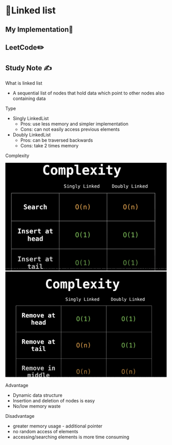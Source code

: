 # 🔢Linked list

## My Implementation🧰



## LeetCode✏️



## Study Note ✍️

What is linked list

- A sequential list of nodes that hold data which point to other nodes also containing data

Type

- Singly LinkedList
  - Pros: use less memory and simpler implementation
  - Cons: can not easily access previous elements
- Doubly LinkedList
  - Pros: can be traversed backwards
  - Cons: take 2 times memory

Complexity 

![complexity1](https://github.com/erinchocolate/teach-myself-cs/blob/master/Data%20Structure%26Algorithm/Images/linkedlist%20complexity1.png)
![complexity2](https://github.com/erinchocolate/teach-myself-cs/blob/master/Data%20Structure%26Algorithm/Images/linkedlist%20complexity2.png)


Advantage

- Dynamic data structure
- Insertion and deletion of nodes is easy
- No/low memory waste

Disadvantage

- greater memory usage - additional pointer
- no random access of elements
- accessing/searching elements is more time consuming
